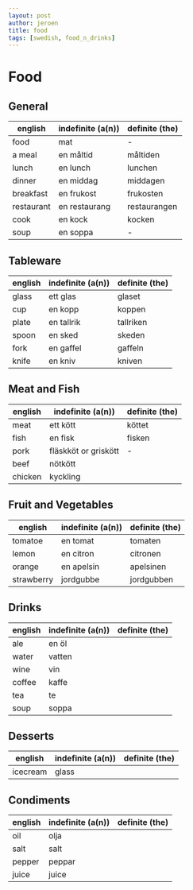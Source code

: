```yaml
---
layout: post
author: jeroen
title: food
tags: [swedish, food_n_drinks]
---
```


# Food

## General

| english | indefinite (a(n)) | definite (the) |
| ------- | ----------------- | -------------- |
| food | mat | - |
| a meal | en måltid | måltiden |
| lunch | en lunch | lunchen |
| dinner | en middag | middagen |
| breakfast | en frukost | frukosten |
| restaurant | en restaurang | restaurangen |
| cook | en kock | kocken |
| soup | en soppa | - |


## Tableware

| english | indefinite (a(n)) | definite (the) |
| ------- | ----------------- | -------------- |
| glass | ett glas | glaset |
| cup | en kopp | koppen |
| plate | en tallrik | tallriken |
| spoon | en sked | skeden |
| fork | en gaffel | gaffeln |
| knife | en kniv | kniven |


## Meat and Fish

| english | indefinite (a(n)) | definite (the) |
| ------- | ----------------- | -------------- |
| meat | ett kött | köttet |
| fish | en fisk | fisken |
| pork | fläskköt or griskött| - |
| beef | nötkött | |
| chicken | kyckling | |


## Fruit and Vegetables

| english | indefinite (a(n)) | definite (the) |
| ------- | ----------------- | -------------- |
| tomatoe | en tomat | tomaten |
| lemon | en citron | citronen |
| orange | en apelsin | apelsinen |
| strawberry | jordgubbe | jordgubben |

## Drinks

| english | indefinite (a(n)) | definite (the) |
| ------- | ----------------- | -------------- |
| ale | en öl | |
| water | vatten | |
| wine | vin | |
| coffee | kaffe | |
| tea | te | |
| soup | soppa | |

## Desserts

| english | indefinite (a(n)) | definite (the) |
| ------- | ----------------- | -------------- |
| icecream | glass | |


## Condiments

| english | indefinite (a(n)) | definite (the) |
| ------- | ----------------- | -------------- |
| oil | olja | |
| salt | salt | |
| pepper | peppar | |
| juice | juice | |
